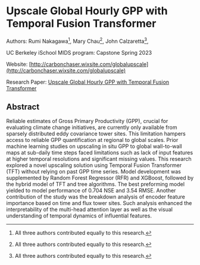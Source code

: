 # Upscale Global Hourly GPP with Temporal Fusion Transformer

Authors: Rumi Nakagawa[^*], Mary Chau[^*], John Calzaretta[^*], 

UC Berkeley iSchool MIDS program: Capstone Spring 2023

Website: [http://carbonchaser.wixsite.com/globalupscale](http://carbonchaser.wixsite.com/globalupscale)

Research Paper: [Upscale Global Hourly GPP with Temporal Fusion Transformer](./Upscaling_Global_Hourly_GPP_with_Temporal_Fusion_Transformer.pdf)

## Abstract
Reliable estimates of Gross Primary Productivity (GPP), crucial for evaluating climate change initiatives, are currently only available from sparsely distributed eddy covariance tower sites. This limitation hampers access to reliable GPP quantification at regional to global scales. Prior machine learning studies on upscaling in situ GPP to global wall-to-wall maps at sub-daily time steps faced limitations such as lack of input features at higher temporal resolutions and significant missing values. This research explored a novel upscaling solution using Temporal Fusion Transformer (TFT) without relying on past GPP time series. Model development was supplemented by Random Forest Regressor (RFR) and XGBoost, followed by the hybrid model of TFT and tree algorithms. The best preforming model yielded to model performance of 0.704 NSE and 3.54 RMSE. Another contribution of the study was the breakdown analysis of encoder feature importance based on time and flux tower sites. Such analysis enhanced the interpretability of the multi-head attention layer as well as the visual understanding of temporal dynamics of influential features.

[^*]: All three authors contributed equally to this research.
